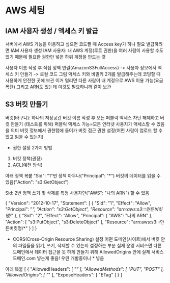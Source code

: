 # AWS 세팅
## IAM 사용자 생성 / 액세스 키 발급
서버에서 AWS 기능을 이용하고 싶으면 코드짤 때 Access key가 하나 필요
발급하려면 IAM 사용자 생성
IAM 사용자: 내 AWS 계정(루트 권한)을 여러 사람이 사용할 수도 있기 때문에 필요한 권한만 넣은 하위 계정을 만드는 것

사용자 이름 작성 후 직접 정책 연결(AmazonS3FullAccess) -> 사용자 정보에서 액세스 키 만들기 -> 로컬 코드
그럼 액세스 키와 비밀키 2개를 발급해주는데 코딩할 때 사용하게 안전한 곳에 보관 
이거 털리면 다른 사람이 내 계정으로 AWS 이용 가능(요금 폭탄)
그리고 ARN도 있는데 이것도 필요하니까 같이 보관

## S3 버킷 만들기
버킷(바구니): 하나의 저장공간
버킷 이름 작성 후 모든 퍼블릭 액세스 차단 해제하고 버킷 만들기
(테스트를 위해) 퍼블릭 액세스 가능=모든 인터넷 사용자가 액세스할 수 있음을 의미
버킷 정보에서 권한탭에 들어가 버킷 접근 권한 설정(어떤 사람이 업로드 할 수 있고 읽을 수 있는지)

- 권한 설정 2가지 방법 
1) 버킷 정책(권장)
2) ACL(예전 방식)

아래 정책 복붙
"Sid": "1"번 정책
아무나("Principal": "*") 버킷의 데이터를 읽을 수 있음("Action": "s3:GetObject")

Sid: 2번 정책
쓰기 및 삭제를 특정 사용자만("AWS": "나의 ARN") 할 수 있음

{
  "Version": "2012-10-17",
  "Statement": [
    {
      "Sid": "1",
      "Effect": "Allow",
      "Principal": "*",
      "Action": "s3:GetObject",
      "Resource": "arn:aws:s3:::만든버킷명/*"
    },
    {
      "Sid": "2",
      "Effect": "Allow",
      "Principal": {
        "AWS": "나의 ARN"
      },
      "Action": [
        "s3:PutObject",
        "s3:DeleteObject"
      ],
      "Resource": "arn:aws:s3:::만든버킷명/*"
    }
  ]
}

- CORS(Cross-Origin Resource Sharing) 설정
어떤 도메인(사이트)에서 버킷 안의 파일들을 읽기, 쓰기, 삭제할 수 있는지 설정하는 부분
실제 운영 서비스면 다른 도메인에서 데이터 접근을 못 하게 만들기 위해
AllowedOrigins 안에 실제 서비스 도메인.com 넣는게 좋음! 우린 개발중이니 * 넣음

아래 복붙
[
  {
    "AllowedHeaders": [
      "*"
    ],
    "AllowedMethods": [
      "PUT",
      "POST"
    ],
    "AllowedOrigins": [
      "*"
    ],
    "ExposeHeaders": [
      "ETag"
    ]
  }
]